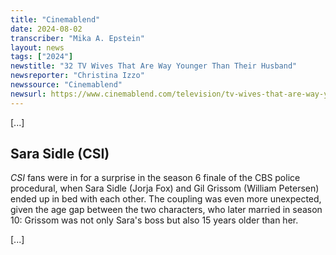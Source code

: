 ```yaml
---
title: "Cinemablend"
date: 2024-08-02
transcriber: "Mika A. Epstein"
layout: news
tags: ["2024"]
newstitle: "32 TV Wives That Are Way Younger Than Their Husband"
newsreporter: "Christina Izzo"
newssource: "Cinemablend"
newsurl: https://www.cinemablend.com/television/tv-wives-that-are-way-younger-than-their-husband
---
```


[...]

## Sara Sidle (CSI)

_CSI_ fans were in for a surprise in the season 6 finale of the CBS police procedural, when Sara Sidle (Jorja Fox) and Gil Grissom (William Petersen) ended up in bed with each other. The coupling was even more unexpected, given the age gap between the two characters, who later married in season 10: Grissom was not only Sara's boss but also 15 years older than her.

[...]
